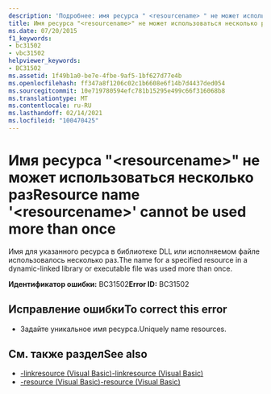 ```yaml
---
description: 'Подробнее: имя ресурса " <resourcename> " не может использоваться более одного раза'
title: Имя ресурса "<resourcename>" не может использоваться несколько раз
ms.date: 07/20/2015
f1_keywords:
- bc31502
- vbc31502
helpviewer_keywords:
- BC31502
ms.assetid: 1f49b1a0-be7e-4fbe-9af5-1bf627d77e4b
ms.openlocfilehash: ff347a8f1206c02c1b6608e6f14b7d4437ded054
ms.sourcegitcommit: 10e719780594efc781b15295e499c66f316068b8
ms.translationtype: MT
ms.contentlocale: ru-RU
ms.lasthandoff: 02/14/2021
ms.locfileid: "100470425"
---
```

# <a name="resource-name-resourcename-cannot-be-used-more-than-once"></a><span data-ttu-id="22e57-103">Имя ресурса "\<resourcename>" не может использоваться несколько раз</span><span class="sxs-lookup"><span data-stu-id="22e57-103">Resource name '\<resourcename>' cannot be used more than once</span></span>

<span data-ttu-id="22e57-104">Имя для указанного ресурса в библиотеке DLL или исполняемом файле использовалось несколько раз.</span><span class="sxs-lookup"><span data-stu-id="22e57-104">The name for a specified resource in a dynamic-linked library or executable file was used more than once.</span></span>  
  
 <span data-ttu-id="22e57-105">**Идентификатор ошибки:** BC31502</span><span class="sxs-lookup"><span data-stu-id="22e57-105">**Error ID:** BC31502</span></span>  
  
## <a name="to-correct-this-error"></a><span data-ttu-id="22e57-106">Исправление ошибки</span><span class="sxs-lookup"><span data-stu-id="22e57-106">To correct this error</span></span>  
  
- <span data-ttu-id="22e57-107">Задайте уникальное имя ресурса.</span><span class="sxs-lookup"><span data-stu-id="22e57-107">Uniquely name resources.</span></span>  
  
## <a name="see-also"></a><span data-ttu-id="22e57-108">См. также раздел</span><span class="sxs-lookup"><span data-stu-id="22e57-108">See also</span></span>

- [<span data-ttu-id="22e57-109">-linkresource (Visual Basic)</span><span class="sxs-lookup"><span data-stu-id="22e57-109">-linkresource (Visual Basic)</span></span>](../reference/command-line-compiler/linkresource.md)
- [<span data-ttu-id="22e57-110">-resource (Visual Basic)</span><span class="sxs-lookup"><span data-stu-id="22e57-110">-resource (Visual Basic)</span></span>](../reference/command-line-compiler/resource.md)
